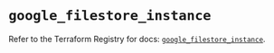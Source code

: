 # `google_filestore_instance`

Refer to the Terraform Registry for docs: [`google_filestore_instance`](https://registry.terraform.io/providers/hashicorp/google-beta/6.11.0/docs/resources/google_filestore_instance).
